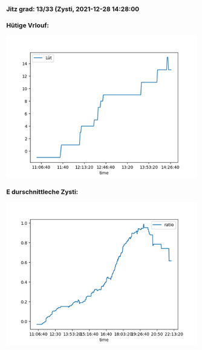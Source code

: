 ### Jitz grad: 13/33 (Zysti, 2021-12-28 14:28:00

### Hütige Vrlouf:
![Graph](Today.png)

### E durschnittleche Zysti:
![Graph](Zysti.png)